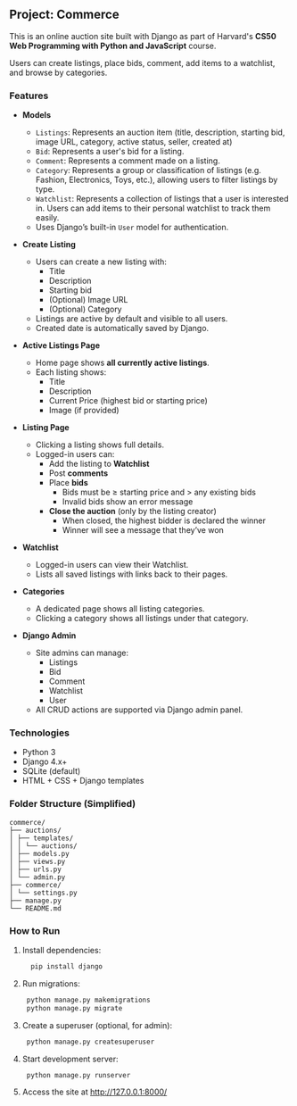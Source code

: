 ## Project: Commerce

This is an online auction site built with Django as part of Harvard's **CS50 Web Programming with Python and JavaScript** course.

Users can create listings, place bids, comment, add items to a watchlist, and browse by categories.

### Features

- **Models**
  - `Listings`: Represents an auction item (title, description, starting bid, image URL, category, active status, seller, created at)
  - `Bid`: Represents a user's bid for a listing.
  - `Comment`: Represents a comment made on a listing.
  - `Category`: Represents a group or classification of listings (e.g. Fashion, Electronics, Toys, etc.), allowing users to filter listings by type.
  - `Watchlist`: Represents a collection of listings that a user is interested in. Users can add items to their personal watchlist to track them easily.
  - Uses Django’s built-in `User` model for authentication.

- **Create Listing**

  - Users can create a new listing with:
    - Title
    - Description
    - Starting bid
    - (Optional) Image URL
    - (Optional) Category
  - Listings are active by default and visible to all users.
  - Created date is automatically saved by Django.

- **Active Listings Page**
  - Home page shows **all currently active listings**.
  - Each listing shows:
    - Title
    - Description
    - Current Price (highest bid or starting price)
    - Image (if provided)

- **Listing Page**
  - Clicking a listing shows full details.
  - Logged-in users can:
    - Add the listing to **Watchlist**
    - Post **comments**
    - Place **bids**
      - Bids must be ≥ starting price and > any existing bids
      - Invalid bids show an error message
    - **Close the auction** (only by the listing creator)
      - When closed, the highest bidder is declared the winner
      - Winner will see a message that they’ve won

- **Watchlist**
  - Logged-in users can view their Watchlist.
  - Lists all saved listings with links back to their pages.

- **Categories**
  - A dedicated page shows all listing categories.
  - Clicking a category shows all listings under that category.
    
- **Django Admin**
  - Site admins can manage:
    - Listings
    - Bid
    - Comment
    - Watchlist
    - User
  - All CRUD actions are supported via Django admin panel.

### Technologies
- Python 3
- Django 4.x+
- SQLite (default)
- HTML + CSS + Django templates

### Folder Structure (Simplified)
  ```text
  commerce/
  ├── auctions/
  │ ├── templates/
  │ │ └── auctions/
  │ ├── models.py
  │ ├── views.py
  │ ├── urls.py
  │ └── admin.py
  ├── commerce/
  │ └── settings.py
  ├── manage.py
  └── README.md
  ```
### How to Run

1. Install dependencies:

   ```bash
     pip install django
   ```

2. Run migrations:

   ```bash
    python manage.py makemigrations
    python manage.py migrate
   ```

3. Create a superuser (optional, for admin):

   ```bash
    python manage.py createsuperuser
   ```

4. Start development server:
   
   ```bash
    python manage.py runserver
   ```

5. Access the site at http://127.0.0.1:8000/




